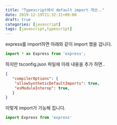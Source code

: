 ```yaml
---
title: "Typescript에서 default import 개선.."
date: 2019-12-19T21:32:11+09:00
draft: true
categories: [javascript]
tags: [javascript,typescript]
---
```


express를 import하면 아래와 같이 import 했을 겁니다.

```javascript
import * as Express from 'express';
```

하지만 tsconfig.json 파일에 아래 내용을 추가 하면..

```json
{
   "compilerOptions": {
    "allowSyntheticDefaultImports": true,
    "esModuleInterop": true,
   }
}
```

이렇게 import가 가능해 집니다.

```javascript
import Express from 'express'
```